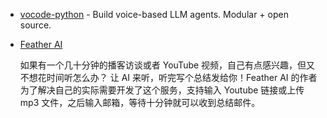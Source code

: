 - [vocode-python](https://github.com/vocodedev/vocode-python) - Build voice-based LLM agents. Modular + open source.
- [Feather AI](https://featherai.co/)

  如果有一个几十分钟的播客访谈或者 YouTube 视频，自己有点感兴趣，但又不想花时间听怎么办？ 让 AI 来听，听完写个总结发给你！Feather AI 的作者为了解决自己的实际需要开发了这个服务，支持输入 Youtube 链接或上传 mp3 文件，之后输入邮箱，等待十分钟就可以收到总结邮件。